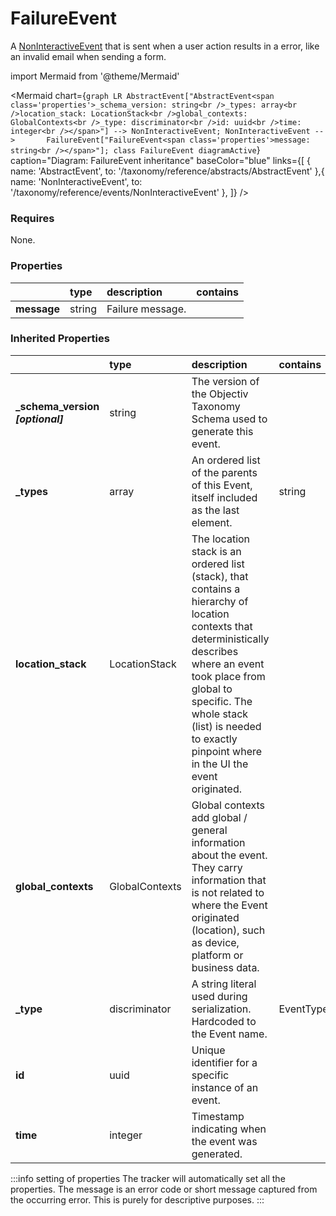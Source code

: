 # FailureEvent

A [NonInteractiveEvent](/taxonomy/reference/events/NonInteractiveEvent.md) that is sent when a user action results in a error, like an invalid email when sending a form.

import Mermaid from '@theme/Mermaid'

<Mermaid chart={`
    graph LR
      AbstractEvent["AbstractEvent<span class='properties'>_schema_version: string<br />_types: array<br />location_stack: LocationStack<br />global_contexts: GlobalContexts<br />_type: discriminator<br />id: uuid<br />time: integer<br /></span>"] --> NonInteractiveEvent;
      NonInteractiveEvent -->       FailureEvent["FailureEvent<span class='properties'>message: string<br /></span>"];
    class FailureEvent diagramActive
  `}
  caption="Diagram: FailureEvent inheritance"
  baseColor="blue"
  links={[
{ name: 'AbstractEvent', to: '/taxonomy/reference/abstracts/AbstractEvent' },{ name: 'NonInteractiveEvent', to: '/taxonomy/reference/events/NonInteractiveEvent' },  ]}
/>

### Requires

None.

### Properties

|             | type   | description      | contains |
|:------------|:-------|:-----------------|:---------|
| **message** | string | Failure message. |          |
### Inherited Properties

|                                    | type           | description                                                                                                                                                                                                                                                                  | contains                     |
|:-----------------------------------|:---------------|:-----------------------------------------------------------------------------------------------------------------------------------------------------------------------------------------------------------------------------------------------------------------------------|:-----------------------------|
| **\_schema\_version _[optional]_** | string         | The version of the Objectiv Taxonomy Schema used to generate this event.                                                                                                                                                                                                     |                              |
| **\_types**                        | array          | An ordered list of the parents of this Event, itself included as the last element.                                                                                                                                                                                           | string                       |
| **location\_stack**                | LocationStack  | The location stack is an ordered list (stack), that contains a hierarchy of location contexts that deterministically describes where an event took place from global to specific. The whole stack (list) is needed to exactly pinpoint where in the UI the event originated. |                              |
| **global\_contexts**               | GlobalContexts | Global contexts add global / general information about the event. They carry information that is not related to where the Event originated (location), such as device, platform or business data.                                                                            |                              |
| **\_type**                         | discriminator  | A string literal used during serialization. Hardcoded to the Event name.                                                                                                                                                                                                     | EventTypes.enum.FailureEvent |
| **id**                             | uuid           | Unique identifier for a specific instance of an event.                                                                                                                                                                                                                       |                              |
| **time**                           | integer        | Timestamp indicating when the event was generated.                                                                                                                                                                                                                           |                              |

:::info setting of properties
The tracker will automatically set all the properties. The message is an error code or short message captured from the occurring error. This is purely for descriptive purposes.
:::
